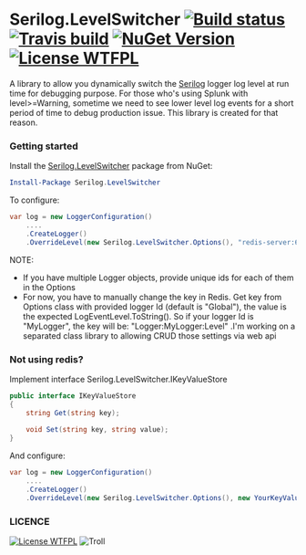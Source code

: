 # Serilog.LevelSwitcher [![Build status](https://ci.appveyor.com/api/projects/status/hh9gymy0n6tne46j?svg=true)](https://ci.appveyor.com/project/vanthoainguyen/serilog-level-switcher) [![Travis build](https://travis-ci.org/vanthoainguyen/serilog-level-switcher.svg)](https://travis-ci.org/vanthoainguyen/serilog-level-switcher) [![NuGet Version](https://img.shields.io/nuget/v/Serilog.LevelSwitcher.svg?style=flat)](https://www.nuget.org/packages/Serilog.LevelSwitcher/) [![License WTFPL](https://img.shields.io/badge/licence-WTFPL-green.svg)](http://sam.zoy.org/wtfpl/COPYING)

A library to allow you dynamically switch the [Serilog](https://serilog.net) logger log level at run time for debugging purpose. For those who's using Splunk with level>=Warning, sometime we need to see lower level log events for a short period of time to debug production issue. This library is created for that reason.

### Getting started

Install the [Serilog.LevelSwitcher](https://www.nuget.org/packages/Serilog.LevelSwitcher/) package from NuGet:

```powershell
Install-Package Serilog.LevelSwitcher
```

To configure:

```csharp
var log = new LoggerConfiguration()
    ....
    .CreateLogger()
    .OverrideLevel(new Serilog.LevelSwitcher.Options(), "redis-server:6379");
```

NOTE: 
- If you have multiple Logger objects, provide unique ids for each of them in the Options
- For now, you have to manually change the key in Redis. Get key from Options class with provided logger Id (default is "Global"), the value is the expected LogEventLevel.ToString(). So if your logger Id is "MyLogger", the key will be: "Logger:MyLogger:Level" .I'm working on a separated class library to allowing CRUD those settings via web api


### Not using redis?

Implement interface Serilog.LevelSwitcher.IKeyValueStore

```csharp
public interface IKeyValueStore
{	
    string Get(string key);
	
    void Set(string key, string value);
}
```

And configure:
```csharp
var log = new LoggerConfiguration()
    ....
    .CreateLogger()
    .OverrideLevel(new Serilog.LevelSwitcher.Options(), new YourKeyValueStoreImplementation());
```

### LICENCE
[![License WTFPL](https://img.shields.io/badge/licence-WTFPL-green.svg)](http://sam.zoy.org/wtfpl/COPYING) ![Troll](http://i40.tinypic.com/2m4vl2x.jpg) 
